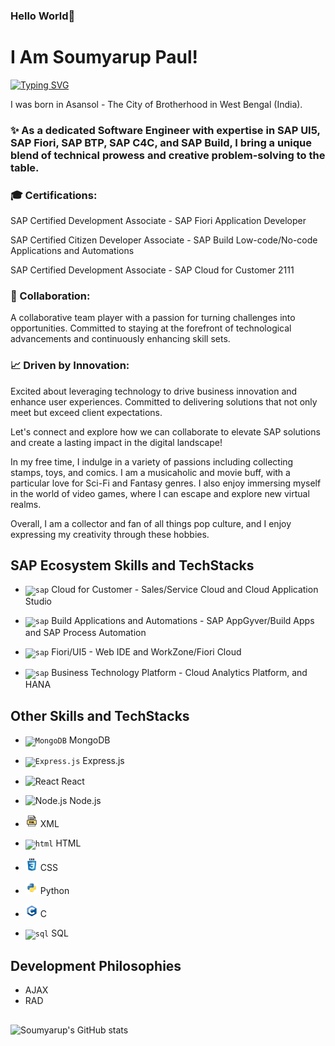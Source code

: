 ### Hello World👋

# I Am Soumyarup Paul!

[![Typing SVG](https://readme-typing-svg.herokuapp.com?font=Fira+Code&weight=100&size=17&pause=1000&color=F7F7F7&random=false&width=435&lines=Software+Engineer+%40+Incture;SAP+Certified+Fiori+Application+Developer;SAP+Certified+C4C+Development+Associate;SAP+Certified+Citizen+Developer)](https://git.io/typing-svg)

I was born in Asansol - The City of Brotherhood in West Bengal (India).

### ✨ As a dedicated Software Engineer with expertise in SAP UI5, SAP Fiori, SAP BTP, SAP C4C, and SAP Build, I bring a unique blend of technical prowess and creative problem-solving to the table.

### 🎓 Certifications:

SAP Certified Development Associate - SAP Fiori Application Developer

SAP Certified Citizen Developer Associate - SAP Build Low-code/No-code Applications and Automations

SAP Certified Development Associate - SAP Cloud for Customer 2111

### 🤝 Collaboration:

A collaborative team player with a passion for turning challenges into opportunities.
Committed to staying at the forefront of technological advancements and continuously enhancing skill sets.

### 📈 Driven by Innovation:

Excited about leveraging technology to drive business innovation and enhance user experiences.
Committed to delivering solutions that not only meet but exceed client expectations.

Let's connect and explore how we can collaborate to elevate SAP solutions and create a lasting impact in the digital landscape!

In my free time, I indulge in a variety of passions including collecting stamps, toys, and comics. I am a musicaholic and movie buff, with a particular love for Sci-Fi and Fantasy genres. I also enjoy immersing myself in the world of video games, where I can escape and explore new virtual realms. 

Overall, I am a collector and fan of all things pop culture, and I enjoy expressing my creativity through these hobbies.


## SAP Ecosystem Skills and TechStacks

* <code><img height="20" alt="sap" src="https://upload.wikimedia.org/wikipedia/commons/thumb/5/59/SAP_2011_logo.svg/455px-SAP_2011_logo.svg.png"></code> Cloud for Customer - Sales/Service Cloud and Cloud Application Studio


* <code><img height="20" alt="sap" src="https://upload.wikimedia.org/wikipedia/commons/thumb/5/59/SAP_2011_logo.svg/455px-SAP_2011_logo.svg.png"></code> Build Applications and Automations - SAP AppGyver/Build Apps and SAP Process Automation


* <code><img height="20" alt="sap" src="https://upload.wikimedia.org/wikipedia/commons/thumb/5/59/SAP_2011_logo.svg/455px-SAP_2011_logo.svg.png"></code> Fiori/UI5 - Web IDE and WorkZone/Fiori Cloud 


* <code><img height="20" alt="sap" src="https://upload.wikimedia.org/wikipedia/commons/thumb/5/59/SAP_2011_logo.svg/455px-SAP_2011_logo.svg.png"></code> Business Technology Platform - Cloud Analytics Platform, and HANA

## Other Skills and TechStacks

* <code><img height="20" alt="MongoDB" src="https://w7.pngwing.com/pngs/956/695/png-transparent-mongodb-original-wordmark-logo-icon-thumbnail.png"></code> MongoDB

* <code><img height="20" alt="Express.js" src="https://www.edureka.co/blog/wp-content/uploads/2019/07/express-logo.png"></code> Express.js

* <img height="20" alt="React" src="https://w7.pngwing.com/pngs/403/269/png-transparent-react-react-native-logos-brands-in-colors-icon-thumbnail.png"></code> React

* <img height="20" alt="Node.js" src="https://upload.wikimedia.org/wikipedia/commons/thumb/d/d9/Node.js_logo.svg/2560px-Node.js_logo.svg.png"></code> Node.js

* <code><img height="20" alt="xml" src="https://raw.githubusercontent.com/github/explore/05a6f4c574a32b6b2f04c2e589f6c82d9df46a5d/topics/xml/xml.png"></code> XML

* <code><img height="20" alt="html" src="https://w7.pngwing.com/pngs/390/229/png-transparent-logo-html5-brand-design-text-logo-number.png"></code> HTML

* <code><img height="20" alt="css" src="https://raw.githubusercontent.com/github/explore/80688e429a7d4ef2fca1e82350fe8e3517d3494d/topics/css/css.png"></code> CSS

* <code><img height="20" alt="python" src="https://raw.githubusercontent.com/github/explore/80688e429a7d4ef2fca1e82350fe8e3517d3494d/topics/python/python.png"></code> Python

* <code><img height="20" alt="c" src="https://raw.githubusercontent.com/github/explore/f3e22f0dca2be955676bc70d6214b95b13354ee8/topics/c/c.png"></code> C
 
* <code><img height="20" alt="sql" src="https://w7.pngwing.com/pngs/167/148/png-transparent-microsoft-azure-sql-database-microsoft-sql-server-database-blue-text-logo.png"></code> SQL

## Development Philosophies

* AJAX
* RAD

##

![Soumyarup's GitHub stats](https://github-readme-stats.vercel.app/api?username=soumyaruppaul&show_icons=true&theme=dark)
